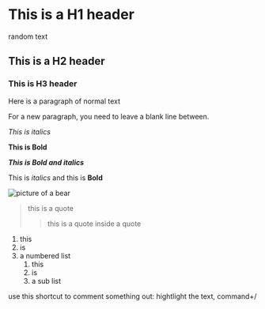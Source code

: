 # This is a H1 header 

random text 

## This is a H2 header 
### This is H3 header 

Here is a paragraph of normal text

For a new paragraph, you need to leave a blank line between.

*This is italics*

**This is Bold**

***This is Bold and italics***

This is *italics* and this is **Bold**

![picture of a bear](https://placebear.com/200/300)

>this is a quote
>>this is a quote inside a quote

1. this
2. is 
3. a numbered list
    1. this 
    2. is 
    3. a sub list 

use this shortcut to comment something out: hightlight the text, command+/

<!-- * I have commented this out -->


